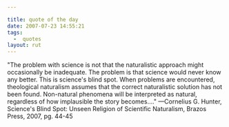 ```yaml
---

title: quote of the day
date: 2007-07-23 14:55:21
tags:
  -  quotes
layout: rut
---
```


"The problem with science is not that the naturalistic approach might occasionally be inadequate. The problem is that science would never know any better. This is science's blind spot. When problems are encountered, theological naturalism assumes that the correct naturalistic solution has not been found. Non-natural phenomena will be interpreted as natural, regardless of how implausible the story becomes…." &mdash;Cornelius G. Hunter, Science's Blind Spot: Unseen Religion of Scientific Naturalism, Brazos Press, 2007, pg. 44-45
